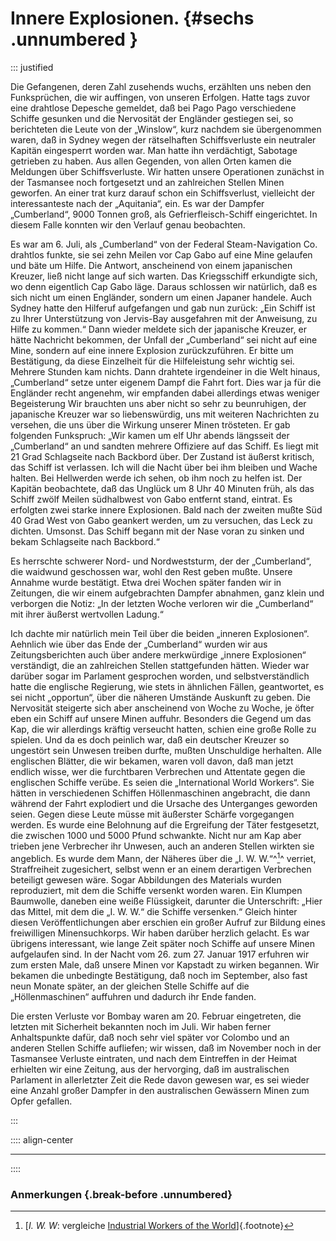 # Innere Explosionen. {#sechs .unnumbered }

::: justified

Die Gefangenen, deren Zahl zusehends wuchs, erzählten uns neben den
Funksprüchen, die wir auffingen, von unseren Erfolgen. Hatte tags zuvor eine
drahtlose Depesche gemeldet, daß bei Pago Pago verschiedene Schiffe gesunken und
die Nervosität der Engländer gestiegen sei, so berichteten die Leute von der
„Winslow“, kurz nachdem sie übergenommen waren, daß in Sydney wegen der
rätselhaften Schiffsverluste ein neutraler Kapitän eingesperrt worden war. Man
hatte ihn verdächtigt, Sabotage getrieben zu haben. Aus allen Gegenden, von
allen Orten kamen die Meldungen über Schiffsverluste. Wir hatten unsere
Operationen zunächst in der Tasmansee noch fortgesetzt und an zahlreichen
Stellen Minen geworfen. An einer trat kurz darauf schon ein Schiffsverlust,
vielleicht der interessanteste nach der „Aquitania“, ein. Es war der Dampfer
„Cumberland“, 9000 Tonnen groß, als Gefrierfleisch-Schiff eingerichtet. In
diesem Falle konnten wir den Verlauf genau beobachten.

Es war am 6. Juli, als „Cumberland“ von der Federal Steam-Navigation Co.
drahtlos funkte, sie sei zehn Meilen vor Cap Gabo auf eine Mine gelaufen und
bäte um Hilfe. Die Antwort, anscheinend von einem japanischen Kreuzer, ließ
nicht lange auf sich warten. Das Kriegsschiff erkundigte sich, wo denn
eigentlich Cap Gabo läge. Daraus schlossen wir natürlich, daß es sich nicht um
einen Engländer, sondern um einen Japaner handele. Auch Sydney hatte den
Hilferuf aufgefangen und gab nun zurück: „Ein Schiff ist zu Ihrer Unterstützung
von Jervis-Bay ausgefahren mit der Anweisung, zu Hilfe zu kommen.“ Dann wieder
meldete sich der japanische Kreuzer, er hätte Nachricht bekommen, der Unfall der
„Cumberland“ sei nicht auf eine Mine, sondern auf eine innere Explosion
zurückzuführen. Er bitte um Bestätigung, da diese Einzelheit für die
Hilfeleistung sehr wichtig sei. Mehrere Stunden kam nichts. Dann drahtete
irgendeiner in die Welt hinaus, „Cumberland“ setze unter eigenem Dampf die Fahrt
fort. Dies war ja für die Engländer recht angenehm, wir empfanden dabei
allerdings etwas weniger Begeisterung Wir brauchten uns aber nicht so sehr zu
beunruhigen, der japanische Kreuzer war so liebenswürdig, uns mit weiteren
Nachrichten zu versehen, die uns über die Wirkung unserer Minen trösteten. Er
gab folgenden Funkspruch: „Wir kamen um elf Uhr abends längsseit der
„Cumberland“ an und sandten mehrere Offiziere auf das Schiff. Es liegt mit 21
Grad Schlagseite nach Backbord über. Der Zustand ist äußerst kritisch, das
Schiff ist verlassen. Ich will die Nacht über bei ihm bleiben und Wache halten.
Bei Hellwerden werde ich sehen, ob ihm noch zu helfen ist. Der Kapitän
beobachtete, daß das Unglück um 8 Uhr 40 Minuten früh, als das Schiff zwölf
Meilen südhalbwest von Gabo entfernt stand, eintrat. Es erfolgten zwei starke
innere Explosionen. Bald nach der zweiten mußte Süd 40 Grad West von Gabo
geankert werden, um zu versuchen, das Leck zu dichten. Umsonst. Das Schiff
begann mit der Nase voran zu sinken und bekam Schlagseite nach Backbord.“

Es herrschte schwerer Nord- und Nordweststurm, der der „Cumberland“, die
waidwund geschossen war, wohl den Rest geben mußte. Unsere Annahme wurde
bestätigt. Etwa drei Wochen später fanden wir in Zeitungen, die wir einem
aufgebrachten Dampfer abnahmen, ganz klein und verborgen die Notiz: „In der
letzten Woche verloren wir die „Cumberland“ mit ihrer äußerst wertvollen
Ladung.“

Ich dachte mir natürlich mein Teil über die beiden „inneren Explosionen“.
Aehnlich wie über das Ende der „Cumberland“ wurden wir aus Zeitungsberichten
auch über andere merkwürdige „innere Explosionen“ verständigt, die an
zahlreichen Stellen stattgefunden hätten. Wieder war darüber sogar im Parlament
gesprochen worden, und selbstverständlich hatte die englische Regierung, wie
stets in ähnlichen Fällen, geantwortet, es sei nicht „opportun“, über die
näheren Umstände Auskunft zu geben. Die Nervosität steigerte sich aber
anscheinend von Woche zu Woche, je öfter eben ein Schiff auf unsere Minen
auffuhr. Besonders die Gegend um das Kap, die wir allerdings kräftig verseucht
hatten, schien eine große Rolle zu spielen. Und da es doch peinlich war, daß ein
deutscher Kreuzer so ungestört sein Unwesen treiben durfte, mußten Unschuldige
herhalten. Alle englischen Blätter, die wir bekamen, waren voll davon, daß man
jetzt endlich wisse, wer die furchtbaren Verbrechen und Attentate gegen die
englischen Schiffe verübe. Es seien die „International World Workers“. Sie
hätten in verschiedenen Schiffen Höllenmaschinen angebracht, die dann während
der Fahrt explodiert und die Ursache des Unterganges geworden seien. Gegen diese
Leute müsse mit äußerster Schärfe vorgegangen werden. Es wurde eine Belohnung
auf die Ergreifung der Täter festgesetzt, die zwischen 1000 und 5000 Pfund
schwankte. Nicht nur am Kap aber trieben jene Verbrecher ihr Unwesen, auch an
anderen Stellen wirkten sie angeblich. Es wurde dem Mann, der Näheres über die
„I. W. W.“^[^0600]^ verriet, Straffreiheit zugesichert, selbst wenn er an einem
derartigen Verbrechen beteiligt gewesen wäre. Sogar Abbildungen des Materials
wurden reproduziert, mit dem die Schiffe versenkt worden waren. Ein Klumpen
Baumwolle, daneben eine weiße Flüssigkeit, darunter die Unterschrift: „Hier das
Mittel, mit dem die „I. W. W.“ die Schiffe versenken.“ Gleich hinter diesen
Veröffentlichungen aber erschien ein großer Aufruf zur Bildung eines
freiwilligen Minensuchkorps. Wir haben darüber herzlich gelacht. Es war übrigens
interessant, wie lange Zeit später noch Schiffe auf unsere Minen aufgelaufen
sind. In der Nacht vom 26. zum 27. Januar 1917 erfuhren wir zum ersten Male, daß
unsere Minen vor Kapstadt zu wirken begannen. Wir bekamen die unbedingte
Bestätigung, daß noch im September, also fast neun Monate später, an der
gleichen Stelle Schiffe auf die „Höllenmaschinen“ auffuhren und dadurch ihr Ende
fanden.

Die ersten Verluste vor Bombay waren am 20. Februar eingetreten, die letzten mit
Sicherheit bekannten noch im Juli. Wir haben ferner Anhaltspunkte dafür, daß
noch sehr viel später vor Colombo und an anderen Stellen Schiffe aufliefen; wir
wissen, daß im November noch in der Tasmansee Verluste eintraten, und nach dem
Eintreffen in der Heimat erhielten wir eine Zeitung, aus der hervorging, daß im
australischen Parlament in allerletzter Zeit die Rede davon gewesen war, es sei
wieder eine Anzahl großer Dampfer in den australischen Gewässern Minen zum Opfer
gefallen.

:::

:::: align-center
****
::::


### **Anmerkungen** {.break-before .unnumbered}

[^0600]: [*I. W. W*: vergleiche [Industrial Workers of the World](https://de.wikipedia.org/wiki/Industrial_Workers_of_the_World)]{.footnote}
